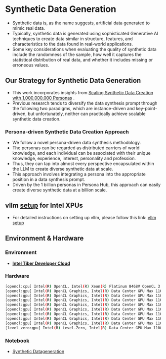 # Synthetic Data Generation

- Synthetic data is, as the name suggests, artificial data generated to mimic real data.
- Typically, synthetic data is generated using sophisticated Generative AI techniques to create data similar in structure, features, and characteristics to the data found in real-world applications.
- Some key considerations when evaluating the quality of synthetic data include the randomness of the sample, how well it captures the statistical distribution of real data, and whether it includes missing or erroneous values.

## Our Strategy for Synthetic Data Generation

- This work incorporates insights from [Scaling Synthetic Data Creation with 1,000,000,000 Personas](https://arxiv.org/pdf/2406.20094) .
- Previous research tends to diversify the data synthesis prompt through the following two paradigms, which are instance-driven and key-point-driven, but unfortunately, neither can practically achieve scalable synthetic data creation.

### Persona-driven Synthetic Data Creation Approach

- We follow a novel persona-driven data synthesis methodology.
- The personas can be regarded as distributed carriers of
world knowledge, and each individual can be associated with their unique knowledge, experience,
interest, personality and profession.
- Thus, they can tap into almost every perspective encapsulated
within the LLM to create diverse synthetic data at scale.
- This approach involves integrating a persona into the appropriate position in a data synthesis prompt. 
- Driven by the 1 billion personas in Persona Hub, this approach can easily create
diverse synthetic data at a billion scale.

## vllm [setup](./vllm-setup/) for Intel XPUs

- For detailed instructions on setting up vllm, please follow this link: [vllm setup](./vllm-setup/)

## Environment & Hardware
  
### Environment

- [**Intel Tiber Developer Cloud**](https://console.cloud.intel.com)
  
### Hardware

  ```bash
[opencl:cpu] Intel(R) OpenCL, Intel(R) Xeon(R) Platinum 8468V OpenCL 3.0 (Build 0) [2024.18.7.0.11_160000]
[opencl:gpu] Intel(R) OpenCL Graphics, Intel(R) Data Center GPU Max 1100 OpenCL 3.0 NEO  [23.35.27191.42]
[opencl:gpu] Intel(R) OpenCL Graphics, Intel(R) Data Center GPU Max 1100 OpenCL 3.0 NEO  [23.35.27191.42]
[opencl:gpu] Intel(R) OpenCL Graphics, Intel(R) Data Center GPU Max 1100 OpenCL 3.0 NEO  [23.35.27191.42]
[opencl:gpu] Intel(R) OpenCL Graphics, Intel(R) Data Center GPU Max 1100 OpenCL 3.0 NEO  [23.35.27191.42]
[opencl:gpu] Intel(R) OpenCL Graphics, Intel(R) Data Center GPU Max 1100 OpenCL 3.0 NEO  [23.35.27191.42]
[opencl:gpu] Intel(R) OpenCL Graphics, Intel(R) Data Center GPU Max 1100 OpenCL 3.0 NEO  [23.35.27191.42]
[opencl:gpu] Intel(R) OpenCL Graphics, Intel(R) Data Center GPU Max 1100 OpenCL 3.0 NEO  [23.35.27191.42]
[opencl:gpu] Intel(R) OpenCL Graphics, Intel(R) Data Center GPU Max 1100 OpenCL 3.0 NEO  [23.35.27191.42]
[level_zero:gpu] Intel(R) Level-Zero, Intel(R) Data Center GPU Max 1100 1.3 [1.3.27191]

```

### Notebook

- [Synthetic Datageneration](./src/synthetic_datagen_xpu.ipynb)

